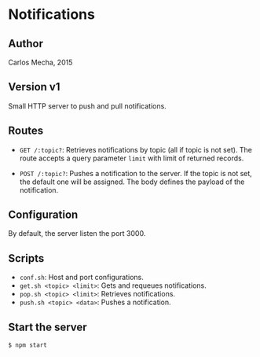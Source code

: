 # Notifications

## Author

Carlos Mecha, 2015

## Version v1

Small HTTP server to push and pull notifications.

## Routes

- `GET /:topic?`: Retrieves notifications by topic (all if topic is not set). The route accepts a
query parameter `limit` with limit of returned records.

- `POST /:topic?`: Pushes a notification to the server. If the topic is not set, the default one will be assigned.
The body defines the payload of the notification.

## Configuration
By default, the server listen the port 3000.

## Scripts
- `conf.sh`: Host and port configurations.
- `get.sh <topic> <limit>`: Gets and requeues notifications.
- `pop.sh <topic> <limit>`: Retrieves notifications.
- `push.sh <topic> <data>`: Pushes a notification.  

## Start the server

```bash
$ npm start
```

